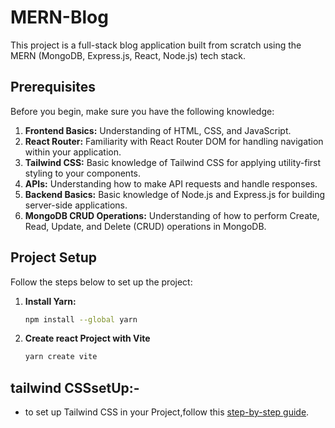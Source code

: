 # MERN-Blog

This project is a full-stack blog application built from scratch using the MERN (MongoDB, Express.js, React, Node.js) tech stack.

## Prerequisites

Before you begin, make sure you have the following knowledge:

1. **Frontend Basics:** Understanding of HTML, CSS, and JavaScript.
2. **React Router:** Familiarity with React Router DOM for handling navigation within your application.
3. **Tailwind CSS:** Basic knowledge of Tailwind CSS for applying utility-first styling to your components.
4. **APIs:** Understanding how to make API requests and handle responses.
5. **Backend Basics:** Basic knowledge of Node.js and Express.js for building server-side applications.
6. **MongoDB CRUD Operations:** Understanding of how to perform Create, Read, Update, and Delete (CRUD) operations in MongoDB.

## Project Setup

Follow the steps below to set up the project:

1. **Install Yarn:**
   ```bash
   npm install --global yarn
2. **Create react Project with Vite**
   ```bash 
   yarn create vite

## tailwind CSSsetUp:-
 - to set up Tailwind CSS in your Project,follow this [step-by-step guide](https://dev.to/ashirbadgudu/set-up-tailwind-css-with-create-react-app-and-yarn-pio).

 
